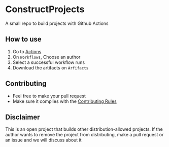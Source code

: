 # ConstructProjects
A small repo to build projects with Github Actions

## How to use
1. Go to [Actions](https://github.com/HSGamer/ConstructProjects/actions)
2. On `Workflows`, Choose an author
3. Select a successful workflow runs
4. Download the artifacts on `Arfifacts`

## Contributing
* Feel free to make your pull request
* Make sure it complies with the [Contributing Rules](CONTRIBUTING.md)

## Disclaimer
This is an open project that builds other distribution-allowed projects. If the author wants to remove the project from distributing, make a pull request or an issue and we will discuss about it
